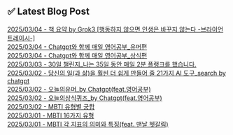 
## ✅ Latest Blog Post
 
[2025/03/04 - 책 요약 by Grok3 [행동하지 않으면 인생은 바꾸지 않는다 -브라이언 트레이시-]](https://3hongstore.tistory.com/64) <br/>
[2025/03/04 - Chatgpt와 함께 매일 영어공부_유머편](https://3hongstore.tistory.com/63) <br/>
[2025/03/04 - Chatgpt와 함께 매일 영어공부_상식편](https://3hongstore.tistory.com/62) <br/>
[2025/03/03 - 30일 챌린지_나는 35일 동안 매일 2분 플랭크를 했습니다.](https://3hongstore.tistory.com/61) <br/>
[2025/03/02 - 당신의 일(과 삶)을 훨씬 더 쉽게 만들어 줄 21가지 AI 도구_search by chatgpt](https://3hongstore.tistory.com/60) <br/>
[2025/03/02 - 오늘의유머_by Chatgpt(feat.영어공부)](https://3hongstore.tistory.com/59) <br/>
[2025/03/02 - 오늘의상식퀴즈_by Chatgpt(feat.영어공부)](https://3hongstore.tistory.com/58) <br/>
[2025/03/02 - MBTI 유형별 궁합](https://3hongstore.tistory.com/57) <br/>
[2025/03/01 - MBTI 16가지 유형](https://3hongstore.tistory.com/56) <br/>
[2025/03/01 - MBTI 각 지표의 의미와 특징(feat. 맨날 헷갈림)](https://3hongstore.tistory.com/55) <br/>
